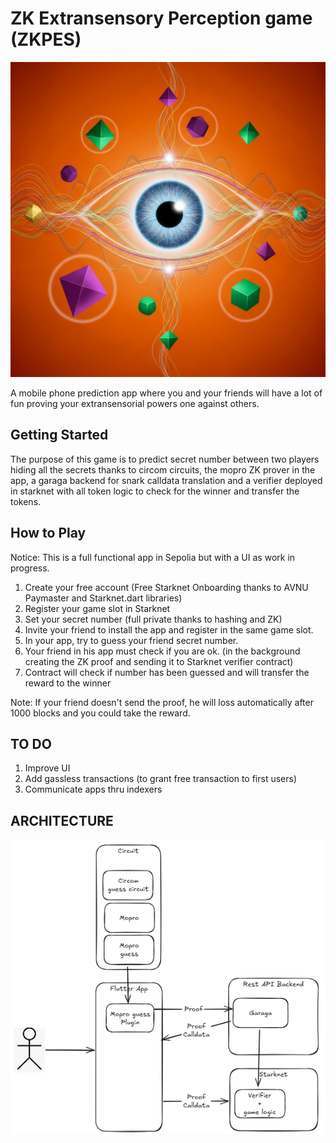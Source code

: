 # ZK Extransensory Perception game (ZKPES)

![ESP Game](assets/pes.png)

A mobile phone prediction app where you and your friends will have a lot of fun proving your extransensorial powers one against others.

## Getting Started

The purpose of this game is to predict secret number between two players hiding all the secrets thanks to circom circuits, the mopro ZK prover in the app, a garaga backend for snark calldata translation and a verifier deployed in starknet with all token logic to check for the winner and transfer the tokens.

## How to Play
Notice: This is a full functional app in Sepolia but with a UI as work in progress.

1. Create your free account (Free Starknet Onboarding thanks to AVNU Paymaster and Starknet.dart libraries)
2. Register your game slot in Starknet
3. Set your secret number (full private thanks to hashing and ZK)
4. Invite your friend to install the app and register in the same game slot.
5. In your app, try to guess your friend secret number.
6. Your friend in his app must check if you are ok. (in the background creating the ZK proof and sending it to Starknet verifier contract)
7. Contract will check if number has been guessed and will transfer the reward to the winner

Note: If your friend doesn't send the proof, he will loss automatically after 1000 blocks and you could take the reward.

## TO DO
1. Improve UI
2. Add gassless transactions (to grant free transaction to first users)
3. Communicate apps thru indexers

## ARCHITECTURE

![ESP Arch](assets/arch.png)